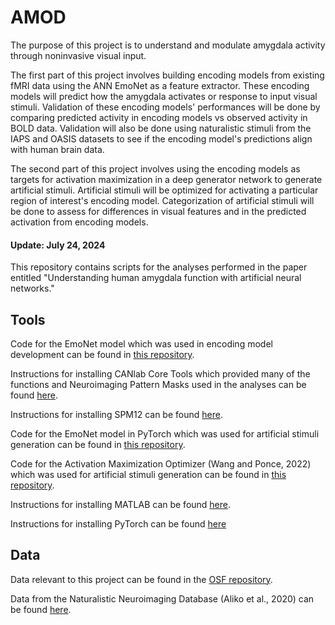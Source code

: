# AMOD
 
The purpose of this project is to understand and modulate amygdala activity through noninvasive visual input.

The first part of this project involves building encoding models from existing fMRI data using the ANN EmoNet as a feature extractor. These encoding models will predict how the amygdala activates or response to input visual stimuli.
Validation of these encoding models' performances will be done by comparing predicted activity in encoding models vs observed activity in BOLD data. Validation will also be done using naturalistic stimuli from the IAPS and OASIS datasets to see if the encoding model's predictions align with human brain data.

The second part of this project involves using the encoding models as targets for activation maximization in a deep generator network to generate artificial stimuli. Artificial stimuli will be optimized for activating a particular region of interest's encoding model. Categorization of artificial stimuli will be done to assess for differences in visual features and in the predicted activation from encoding models.

#### Update: July 24, 2024
This repository contains scripts for the analyses performed in the paper entitled "Understanding human amygdala function with artificial neural networks."

## Tools
Code for the EmoNet model which was used in encoding model development can be found in [this repository](https://github.com/ecco-laboratory/EmoNet "this repository title").

Instructions for installing CANlab Core Tools which provided many of the functions and Neuroimaging Pattern Masks used in the analyses can be found [here](https://canlab.github.io/_pages/canlab_help_1_installing_tools/canlab_help_1_installing_tools.html "here title").

Instructions for installing SPM12 can be found [here](https://www.fil.ion.ucl.ac.uk/spm/software/spm12/ "here title").

Code for the EmoNet model in PyTorch which was used for artificial stimuli generation can be found in [this repository](https://github.com/ecco-laboratory/emonet-pytorch "this repository title").

Code for the Activation Maximization Optimizer (Wang and Ponce, 2022) which was used for artificial stimuli generation can be found in [this repository](https://github.com/Animadversio/ActMax-Optimizer-Dev "this repository title").

Instructions for installing MATLAB can be found [here](https://www.mathworks.com/help/install/ug/install-products-with-internet-connection.html "here title").

Instructions for installing PyTorch can be found [here](https://pytorch.org/get-started/locally/ "here title")

## Data
Data relevant to this project can be found in the [OSF repository](https://osf.io/r48gc/ "OSF repository title").

Data from the Naturalistic Neuroimaging Database (Aliko et al., 2020) can be found [here](https://openneuro.org/datasets/ds002837/versions/2.0.0 "here title").

